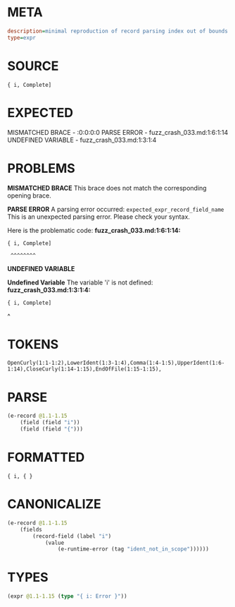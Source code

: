# META
~~~ini
description=minimal reproduction of record parsing index out of bounds crash
type=expr
~~~
# SOURCE
~~~roc
{ i, Complete]
~~~
# EXPECTED
MISMATCHED BRACE - :0:0:0:0
PARSE ERROR - fuzz_crash_033.md:1:6:1:14
UNDEFINED VARIABLE - fuzz_crash_033.md:1:3:1:4
# PROBLEMS
**MISMATCHED BRACE**
This brace does not match the corresponding opening brace.

**PARSE ERROR**
A parsing error occurred: `expected_expr_record_field_name`
This is an unexpected parsing error. Please check your syntax.

Here is the problematic code:
**fuzz_crash_033.md:1:6:1:14:**
```roc
{ i, Complete]
```
     ^^^^^^^^


**UNDEFINED VARIABLE**

**Undefined Variable**
The variable 'i' is not defined:
**fuzz_crash_033.md:1:3:1:4:**
```roc
{ i, Complete]
```
  ^


# TOKENS
~~~zig
OpenCurly(1:1-1:2),LowerIdent(1:3-1:4),Comma(1:4-1:5),UpperIdent(1:6-1:14),CloseCurly(1:14-1:15),EndOfFile(1:15-1:15),
~~~
# PARSE
~~~clojure
(e-record @1.1-1.15
	(field (field "i"))
	(field (field "{")))
~~~
# FORMATTED
~~~roc
{ i, { }
~~~
# CANONICALIZE
~~~clojure
(e-record @1.1-1.15
	(fields
		(record-field (label "i")
			(value
				(e-runtime-error (tag "ident_not_in_scope"))))))
~~~
# TYPES
~~~clojure
(expr @1.1-1.15 (type "{ i: Error }"))
~~~
